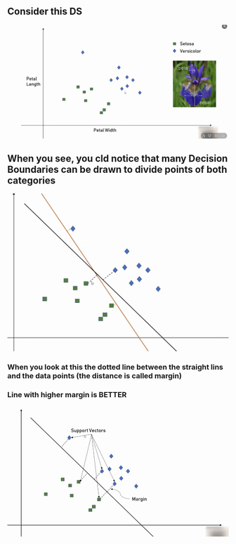 ## Consider this DS
![alt text](image.png)
## When you see, you cld notice that many Decision Boundaries can be drawn to divide points of both categories
![alt text](image-2.png)
### When you look at this the dotted line between the straight lins and the data points (the distance is called **margin**)
### Line with higher margin is BETTER
![alt text](image-3.png)